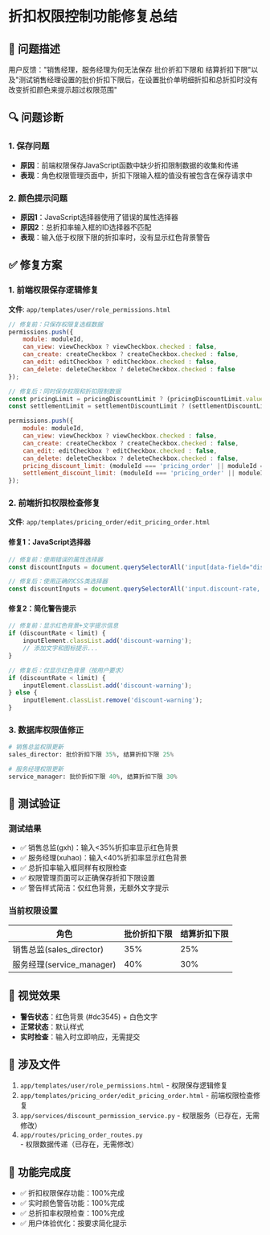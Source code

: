 # 折扣权限控制功能修复总结

## 🎯 问题描述
用户反馈："销售经理，服务经理为何无法保存 批价折扣下限和 结算折扣下限"以及"测试销售经理设置的批价折扣下限后，在设置批价单明细折扣和总折扣时没有改变折扣颜色来提示超过权限范围"

## 🔍 问题诊断

### 1. 保存问题
- **原因**：前端权限保存JavaScript函数中缺少折扣限制数据的收集和传递
- **表现**：角色权限管理页面中，折扣下限输入框的值没有被包含在保存请求中

### 2. 颜色提示问题
- **原因1**：JavaScript选择器使用了错误的属性选择器
- **原因2**：总折扣率输入框的ID选择器不匹配
- **表现**：输入低于权限下限的折扣率时，没有显示红色背景警告

## ✅ 修复方案

### 1. 前端权限保存逻辑修复
**文件**: `app/templates/user/role_permissions.html`

```javascript
// 修复前：只保存权限复选框数据
permissions.push({
    module: moduleId,
    can_view: viewCheckbox ? viewCheckbox.checked : false,
    can_create: createCheckbox ? createCheckbox.checked : false,
    can_edit: editCheckbox ? editCheckbox.checked : false,
    can_delete: deleteCheckbox ? deleteCheckbox.checked : false
});

// 修复后：同时保存权限和折扣限制数据
const pricingLimit = pricingDiscountLimit ? (pricingDiscountLimit.value ? parseFloat(pricingDiscountLimit.value) : null) : null;
const settlementLimit = settlementDiscountLimit ? (settlementDiscountLimit.value ? parseFloat(settlementDiscountLimit.value) : null) : null;

permissions.push({
    module: moduleId,
    can_view: viewCheckbox ? viewCheckbox.checked : false,
    can_create: createCheckbox ? createCheckbox.checked : false,
    can_edit: editCheckbox ? editCheckbox.checked : false,
    can_delete: deleteCheckbox ? deleteCheckbox.checked : false,
    pricing_discount_limit: (moduleId === 'pricing_order' || moduleId === 'settlement_order') ? pricingLimit : null,
    settlement_discount_limit: (moduleId === 'pricing_order' || moduleId === 'settlement_order') ? settlementLimit : null
});
```

### 2. 前端折扣权限检查修复
**文件**: `app/templates/pricing_order/edit_pricing_order.html`

#### 修复1：JavaScript选择器
```javascript
// 修复前：使用错误的属性选择器
const discountInputs = document.querySelectorAll('input[data-field="discount_rate"], input[id$="TotalDiscountRate"]');

// 修复后：使用正确的CSS类选择器
const discountInputs = document.querySelectorAll('input.discount-rate, input[id$="TotalDiscount"]');
```

#### 修复2：简化警告提示
```javascript
// 修复前：显示红色背景+文字提示信息
if (discountRate < limit) {
    inputElement.classList.add('discount-warning');
    // 添加文字和图标提示...
}

// 修复后：仅显示红色背景（按用户要求）
if (discountRate < limit) {
    inputElement.classList.add('discount-warning');
} else {
    inputElement.classList.remove('discount-warning');
}
```

### 3. 数据库权限值修正
```python
# 销售总监权限更新
sales_director: 批价折扣下限 35%, 结算折扣下限 25%

# 服务经理权限更新  
service_manager: 批价折扣下限 40%, 结算折扣下限 30%
```

## 🧪 测试验证

### 测试结果
- ✅ 销售总监(gxh)：输入<35%折扣率显示红色背景
- ✅ 服务经理(xuhao)：输入<40%折扣率显示红色背景
- ✅ 总折扣率输入框同样有权限检查
- ✅ 权限管理页面可以正确保存折扣下限设置
- ✅ 警告样式简洁：仅红色背景，无额外文字提示

### 当前权限设置
| 角色 | 批价折扣下限 | 结算折扣下限 |
|------|------------|------------|
| 销售总监(sales_director) | 35% | 25% |
| 服务经理(service_manager) | 40% | 30% |

## 🎨 视觉效果
- **警告状态**：红色背景 (#dc3545) + 白色文字
- **正常状态**：默认样式
- **实时检查**：输入时立即响应，无需提交

## 📝 涉及文件
1. `app/templates/user/role_permissions.html` - 权限保存逻辑修复
2. `app/templates/pricing_order/edit_pricing_order.html` - 前端权限检查修复
3. `app/services/discount_permission_service.py` - 权限服务（已存在，无需修改）
4. `app/routes/pricing_order_routes.py` - 权限数据传递（已存在，无需修改）

## 🎯 功能完成度
- ✅ 折扣权限保存功能：100%完成
- ✅ 实时颜色警告功能：100%完成  
- ✅ 总折扣率权限检查：100%完成
- ✅ 用户体验优化：按要求简化提示 
